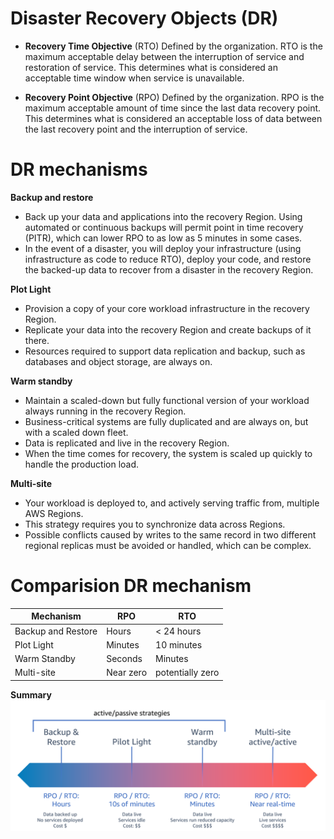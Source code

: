 # Disaster Recovery Objects (DR)
* **Recovery Time Objective** (RTO) Defined by the organization. RTO is the maximum acceptable delay between the interruption of service and restoration of service. This determines what is considered an acceptable time window when service is unavailable.

* **Recovery Point Objective** (RPO) Defined by the organization. RPO is the maximum acceptable amount of time since the last data recovery point. This determines what is considered an acceptable loss of data between the last recovery point and the interruption of service.

# DR mechanisms
**Backup and restore**

* Back up your data and applications into the recovery Region. Using automated or continuous backups will permit point in time recovery (PITR), which can lower RPO to as low as 5 minutes in some cases. 
* In the event of a disaster, you will deploy your infrastructure (using infrastructure as code to reduce RTO), deploy your code, and restore the backed-up data to recover from a disaster in the recovery Region.

**Plot Light**

* Provision a copy of your core workload infrastructure in the recovery Region. 
* Replicate your data into the recovery Region and create backups of it there. 
* Resources required to support data replication and backup, such as databases and object storage, are always on.

**Warm standby**

* Maintain a scaled-down but fully functional version of your workload always running in the recovery Region. 
* Business-critical systems are fully duplicated and are always on, but with a scaled down fleet. 
* Data is replicated and live in the recovery Region. 
* When the time comes for recovery, the system is scaled up quickly to handle the production load.

**Multi-site**

* Your workload is deployed to, and actively serving traffic from, multiple AWS Regions. 
* This strategy requires you to synchronize data across Regions. 
* Possible conflicts caused by writes to the same record in two different regional replicas must be avoided or handled, which can be complex.

# Comparision DR mechanism

|Mechanism | RPO| RTO |
|----------|----------|----------|
| Backup and Restore | Hours | < 24 hours |
| Plot Light | Minutes | 10 minutes |
| Warm Standby | Seconds | Minutes |
| Multi-site | Near zero | potentially zero |


**Summary**
![comparision]('../../../../images/disaster-recovery-strategies.png)